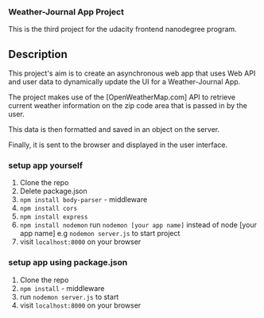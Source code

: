 ### Weather-Journal App Project
This is the third project for the udacity frontend nanodegree program.

## Description
This project's aim is to create an asynchronous web app that uses Web API and user data to dynamically update the UI for a Weather-Journal App. 

The project makes use of the [OpenWeatherMap.com] API to retrieve current weather information on the zip code area that is passed in by the user. 

This data is then formatted and saved in an object on the server.

Finally, it is sent to the browser and displayed in the user interface.

### setup app yourself
1. Clone the repo
2. Delete package.json
3. `npm install body-parser` - middleware
4. `npm install cors`
5. `npm install express`
6. `npm install nodemon`
    run `nodemon [your app name]` instead of node [your app name] e.g 
    `nodemon server.js` to start project
7. visit `localhost:8000` on your browser

### setup app using package.json
1. Clone the repo
2. `npm install` - middleware
3. 	run `nodemon server.js` to start
4. visit `localhost:8000` on your browser